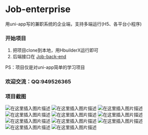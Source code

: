 # Job-enterprise
用uni-app写的兼职系统的企业端，支持多端运行(H5、各平台小程序)

### 开始项目

 1. 把项目clone到本地，用HbuilderX运行即可
 2. 后端接口在
 [Job-back-end](https://github.com/Gang-bb/Job-back-end)

PS：项目仅是对uni-app简单的学习项目
### 欢迎交流：QQ:949526365


### 项目截图
![在这里插入图片描述](https://img-blog.csdnimg.cn/20200828191020884.png?x-oss-process=image/watermark,type_ZmFuZ3poZW5naGVpdGk,shadow_10,text_aHR0cHM6Ly9ibG9nLmNzZG4ubmV0L3FxXzM3MTMyNDk1,size_16,color_FFFFFF,t_70#pic_center)
![在这里插入图片描述](https://img-blog.csdnimg.cn/20200828191020954.png?x-oss-process=image/watermark,type_ZmFuZ3poZW5naGVpdGk,shadow_10,text_aHR0cHM6Ly9ibG9nLmNzZG4ubmV0L3FxXzM3MTMyNDk1,size_16,color_FFFFFF,t_70#pic_center)
![在这里插入图片描述](https://img-blog.csdnimg.cn/20200828191020955.png?x-oss-process=image/watermark,type_ZmFuZ3poZW5naGVpdGk,shadow_10,text_aHR0cHM6Ly9ibG9nLmNzZG4ubmV0L3FxXzM3MTMyNDk1,size_16,color_FFFFFF,t_70#pic_center)
![在这里插入图片描述](https://img-blog.csdnimg.cn/20200828191020950.png?x-oss-process=image/watermark,type_ZmFuZ3poZW5naGVpdGk,shadow_10,text_aHR0cHM6Ly9ibG9nLmNzZG4ubmV0L3FxXzM3MTMyNDk1,size_16,color_FFFFFF,t_70#pic_center)
![在这里插入图片描述](https://img-blog.csdnimg.cn/20200828191020944.png?x-oss-process=image/watermark,type_ZmFuZ3poZW5naGVpdGk,shadow_10,text_aHR0cHM6Ly9ibG9nLmNzZG4ubmV0L3FxXzM3MTMyNDk1,size_16,color_FFFFFF,t_70#pic_center)
![在这里插入图片描述](https://img-blog.csdnimg.cn/20200828191020951.png?x-oss-process=image/watermark,type_ZmFuZ3poZW5naGVpdGk,shadow_10,text_aHR0cHM6Ly9ibG9nLmNzZG4ubmV0L3FxXzM3MTMyNDk1,size_16,color_FFFFFF,t_70#pic_center)
![在这里插入图片描述](https://img-blog.csdnimg.cn/20200828191020892.png?x-oss-process=image/watermark,type_ZmFuZ3poZW5naGVpdGk,shadow_10,text_aHR0cHM6Ly9ibG9nLmNzZG4ubmV0L3FxXzM3MTMyNDk1,size_16,color_FFFFFF,t_70#pic_center)
![在这里插入图片描述](https://img-blog.csdnimg.cn/20200828191020889.png?x-oss-process=image/watermark,type_ZmFuZ3poZW5naGVpdGk,shadow_10,text_aHR0cHM6Ly9ibG9nLmNzZG4ubmV0L3FxXzM3MTMyNDk1,size_16,color_FFFFFF,t_70#pic_center)
![在这里插入图片描述](https://img-blog.csdnimg.cn/20200828191020880.png?x-oss-process=image/watermark,type_ZmFuZ3poZW5naGVpdGk,shadow_10,text_aHR0cHM6Ly9ibG9nLmNzZG4ubmV0L3FxXzM3MTMyNDk1,size_16,color_FFFFFF,t_70#pic_center)
![在这里插入图片描述](https://img-blog.csdnimg.cn/20200828191020825.png?x-oss-process=image/watermark,type_ZmFuZ3poZW5naGVpdGk,shadow_10,text_aHR0cHM6Ly9ibG9nLmNzZG4ubmV0L3FxXzM3MTMyNDk1,size_16,color_FFFFFF,t_70#pic_center)
![在这里插入图片描述](https://img-blog.csdnimg.cn/20200828191020760.png?x-oss-process=image/watermark,type_ZmFuZ3poZW5naGVpdGk,shadow_10,text_aHR0cHM6Ly9ibG9nLmNzZG4ubmV0L3FxXzM3MTMyNDk1,size_16,color_FFFFFF,t_70#pic_center)
